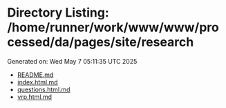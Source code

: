 # Directory Listing: /home/runner/work/www/www/processed/da/pages/site/research
Generated on: Wed May  7 05:11:35 UTC 2025

- [README.md](README.md)
- [index.html.md](index.html.md)
- [questions.html.md](questions.html.md)
- [vrp.html.md](vrp.html.md)
